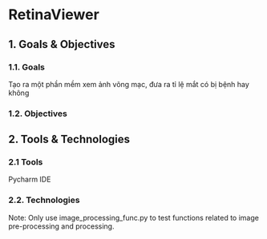 <h1> RetinaViewer </h1>
<h2> 1. Goals & Objectives </h2>
<h3> 1.1. Goals </h3>
Tạo ra một phần mềm xem ảnh võng mạc, đưa ra tỉ lệ mắt có bị bệnh hay không
<h3> 1.2. Objectives </h3>
<h2> 2. Tools & Technologies </h2>
<h3> 2.1 Tools </h3>
Pycharm IDE
<h3> 2.2. Technologies </h3>


Note: Only use image_processing_func.py to test functions related to image pre-processing and processing.
